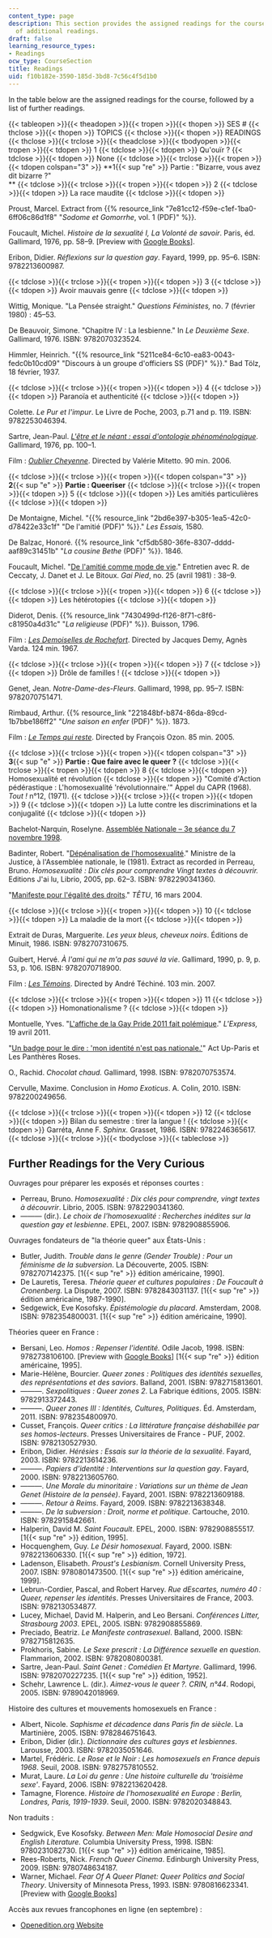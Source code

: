 ```yaml
---
content_type: page
description: This section provides the assigned readings for the course and a list
  of additional readings.
draft: false
learning_resource_types:
- Readings
ocw_type: CourseSection
title: Readings
uid: f10b182e-3590-185d-3bd8-7c56c4f5d1b0
---
```

In the table below are the assigned readings for the course, followed by a list of further readings.

{{< tableopen >}}{{< theadopen >}}{{< tropen >}}{{< thopen >}}
SES #
{{< thclose >}}{{< thopen >}}
TOPICS
{{< thclose >}}{{< thopen >}}
READINGS
{{< thclose >}}{{< trclose >}}{{< theadclose >}}{{< tbodyopen >}}{{< tropen >}}{{< tdopen >}}
1
{{< tdclose >}}{{< tdopen >}}
Qu'ouïr ?
{{< tdclose >}}{{< tdopen >}}
None
{{< tdclose >}}{{< trclose >}}{{< tropen >}}{{< tdopen colspan="3" >}}
\*\*1{{< sup "re" >}} Partie : "Bizarre, vous avez dit bizarre ?"   
\*\*
{{< tdclose >}}{{< trclose >}}{{< tropen >}}{{< tdopen >}}
2
{{< tdclose >}}{{< tdopen >}}
La race maudite
{{< tdclose >}}{{< tdopen >}}

Proust, Marcel. Extract from {{% resource_link "7e81cc12-f59e-c1ef-1ba0-6ff06c86d1f8" "*Sodome et Gomorrhe*, vol. 1 (PDF)" %}}.

Foucault, Michel. *Histoire de la sexualité I, La Volonté de savoir*. Paris, éd. Gallimard, 1976, pp. 58–9. \[Preview with [Google Books](http://books.google.com/books?id=vpRIZtOdROkC&lpg=PA54&pg=PA54#v=onepage&q&f=false)\].

Eribon, Didier. *Réflexions sur la question gay*. Fayard, 1999, pp. 95–6. ISBN: 9782213600987.

{{< tdclose >}}{{< trclose >}}{{< tropen >}}{{< tdopen >}}
3
{{< tdclose >}}{{< tdopen >}}
Avoir mauvais genre
{{< tdclose >}}{{< tdopen >}}

Wittig, Monique. "La Pensée straight." *Questions Féministes,* no. 7 (février 1980) : 45–53.

De Beauvoir, Simone. "Chapitre IV : La lesbienne." In *Le Deuxième Sexe*. Gallimard, 1976. ISBN: 9782070323524.

Himmler, Heinrich. "{{% resource_link "5211ce84-6c10-ea83-0043-fedc0b10cd09" "Discours à un groupe d'officiers SS (PDF)" %}}." Bad Tölz, 18 février, 1937.

{{< tdclose >}}{{< trclose >}}{{< tropen >}}{{< tdopen >}}
4
{{< tdclose >}}{{< tdopen >}}
Paranoïa et authenticité
{{< tdclose >}}{{< tdopen >}}

Colette. *Le Pur et l'impur*. Le Livre de Poche, 2003, p.71 and p. 119. ISBN: 9782253046394.

Sartre, Jean-Paul. [*L'être et le néant : essai d'ontologie phénoménologique*](http://www.franceculture.fr/oeuvre-l-etre-et-le-neant-essai-d-ontologie-phenomenologique-de-jean-paul-sartre.html). Gallimard, 1976, pp. 100–1.

Film : [*Oublier Cheyenne*](http://www.allocine.fr/film/fichefilm_gen_cfilm=60882.html). Directed by Valérie Mitetto. 90 min. 2006.

{{< tdclose >}}{{< trclose >}}{{< tropen >}}{{< tdopen colspan="3" >}}
**2**{{< sup "e" >}} **Partie : Queeriser**
{{< tdclose >}}{{< trclose >}}{{< tropen >}}{{< tdopen >}}
5
{{< tdclose >}}{{< tdopen >}}
Les amitiés particulières
{{< tdclose >}}{{< tdopen >}}

De Montaigne, Michel. "{{% resource_link "2bd6e397-b305-1ea5-42c0-d78422e33c1f" "De l'amitié (PDF)" %}}." *Les Essais,* 1580.

De Balzac, Honoré. {{% resource_link "cf5db580-36fe-8307-dddd-aaf89c31451b" "*La cousine Bethe* (PDF)" %}}. 1846.

Foucault, Michel. "[De l'amitié comme mode de vie](http://1libertaire.free.fr/MFoucault174.html)." Entretien avec R. de Ceccaty, J. Danet et J. Le Bitoux. *Gai Pied*, no. 25 (avril 1981) : 38–9.

{{< tdclose >}}{{< trclose >}}{{< tropen >}}{{< tdopen >}}
6
{{< tdclose >}}{{< tdopen >}}
Les hétérotopies
{{< tdclose >}}{{< tdopen >}}

Diderot, Denis. {{% resource_link "7430499d-f126-8f71-c8f6-c81950a4d31c" "*La religieuse* (PDF)" %}}. Buisson, 1796.

Film : [*Les Demoiselles de Rochefort*](http://www.allocine.fr/film/fichefilm_gen_cfilm=479.html). Directed by Jacques Demy, Agnès Varda. 124 min. 1967.

{{< tdclose >}}{{< trclose >}}{{< tropen >}}{{< tdopen >}}
7
{{< tdclose >}}{{< tdopen >}}
Drôle de familles !
{{< tdclose >}}{{< tdopen >}}

Genet, Jean. *Notre-Dame-des-Fleurs*. Gallimard, 1998, pp. 95–7. ISBN: 9782070751471.

Rimbaud, Arthur. {{% resource_link "221848bf-b874-86da-89cd-1b7bbe186ff2" "*Une saison en enfer* (PDF)" %}}. 1873.

Film : [*Le Temps qui reste*](http://www.allocine.fr/film/fichefilm_gen_cfilm=57856.html). Directed by François Ozon. 85 min. 2005.

{{< tdclose >}}{{< trclose >}}{{< tropen >}}{{< tdopen colspan="3" >}}
**3**{{< sup "e" >}} **Partie : Que faire avec le queer ?**
{{< tdclose >}}{{< trclose >}}{{< tropen >}}{{< tdopen >}}
8
{{< tdclose >}}{{< tdopen >}}
Homosexualité et révolution
{{< tdclose >}}{{< tdopen >}}
"Comité d'Action pédérastique : L'homosexualité 'révolutionnaire.'" Appel du CAPR (1968). *Tout !* n°12, (1971).
{{< tdclose >}}{{< trclose >}}{{< tropen >}}{{< tdopen >}}
9
{{< tdclose >}}{{< tdopen >}}
La lutte contre les discriminations et la conjugalité
{{< tdclose >}}{{< tdopen >}}

Bachelot-Narquin, Roselyne. [Assemblée Nationale – 3e séance du 7 novembre 1998](http://www.assemblee-nationale.fr/11/cri/html/19990069.asp#08411).

Badinter, Robert. "[Dépénalisation de l'homosexualité](http://sexo.paperblog.fr/804069/depenalisation-de-l-homosexualite-robert-badinter-intervention-a-l-assemblee-nationale-le-20-decembre-1981/)." Ministre de la Justice, à l'Assemblée nationale, le (1981). Extract as recorded in Perreau, Bruno. *Homosexualité : Dix clés pour comprendre Vingt textes à découvrir.* Editions J'ai lu, Librio, 2005, pp. 62–3. ISBN: 9782290341360.

"[Manifeste pour l'égalité des droits](https://web.archive.org/web/20120103181900/http://www.tetu.com/actualites/france/Manifeste-pour-legalite-des-droits-7943)." *TÊTU*, 16 mars 2004.

{{< tdclose >}}{{< trclose >}}{{< tropen >}}{{< tdopen >}}
10
{{< tdclose >}}{{< tdopen >}}
La maladie de la mort
{{< tdclose >}}{{< tdopen >}}

Extrait de Duras, Marguerite. *Les yeux bleus, cheveux noirs*. Éditions de Minuit, 1986. ISBN: 9782707310675.

Guibert, Hervé. *À l'ami qui ne m'a pas sauvé la vie*. Gallimard, 1990, p. 9, p. 53, p. 106. ISBN: 9782070718900.

Film : [*Les Témoins*](http://www.youtube.com/watch?v=NNNeqCJrPoM). Directed by André Téchiné. 103 min. 2007.

{{< tdclose >}}{{< trclose >}}{{< tropen >}}{{< tdopen >}}
11
{{< tdclose >}}{{< tdopen >}}
Homonationalisme ?
{{< tdclose >}}{{< tdopen >}}

Montuelle, Yves. "[L'affiche de la Gay Pride 2011 fait polémique](http://www.lexpress.fr/actualite/societe/l-affiche-de-la-gay-pride-2011-fait-polemique_984468.html)." *L'Express,* 19 avril 2011.

"[Un badge pour le dire : 'mon identité n'est pas nationale.'](https://site-2003-2017.actupparis.org/spip.php?article3879)" Act Up-Paris et Les Panthères Roses.

O., Rachid. *Chocolat chaud.* Gallimard, 1998. ISBN: 9782070753574.

Cervulle, Maxime. Conclusion in *Homo Exoticus*. A. Colin, 2010. ISBN: 9782200249656.

{{< tdclose >}}{{< trclose >}}{{< tropen >}}{{< tdopen >}}
12
{{< tdclose >}}{{< tdopen >}}
Bilan du semestre : tirer la langue !
{{< tdclose >}}{{< tdopen >}}
Garréta, Anne F. *Sphinx.* Grasset, 1986. ISBN: 9782246365617.
{{< tdclose >}}{{< trclose >}}{{< tbodyclose >}}{{< tableclose >}}

## Further Readings for the Very Curious

Ouvrages pour préparer les exposés et réponses courtes :

- Perreau, Bruno. *Homosexualité : Dix clés pour comprendre, vingt textes à découvrir*. Librio, 2005. ISBN: 9782290341360.
- ——— (dir.). *Le choix de l'homosexualité : Recherches inédites sur la question gay et lesbienne*. EPEL, 2007. ISBN: 9782908855906.

Ouvrages fondateurs de "la théorie queer" aux États-Unis :

- Butler, Judith. *Trouble dans le genre (Gender Trouble) : Pour un féminisme de la subversion*. La Découverte, 2005. ISBN: 9782707142375. \[1{{< sup "re" >}} édition américaine, 1990\].
- De Lauretis, Teresa. *Théorie queer et cultures populaires : De Foucault à Cronenberg*. La Dispute, 2007. ISBN: 9782843031137. \[1{{< sup "re" >}} édition américaine, 1987-1990\].
- Sedgewick, Eve Kosofsky. *Épistémologie du placard*. Amsterdam, 2008. ISBN: 9782354800031. \[1{{< sup "re" >}} édition américaine, 1990\].

Théories queer en France :

- Bersani, Leo. *Homos : Repenser l’identité.* Odile Jacob, 1998. ISBN: 9782738106100. \[Preview with [Google Books](http://books.google.com/books?id=3c-1b_V2JQsC&printsec=frontcover)\] \[1{{< sup "re" >}} édition américaine, 1995\].
- Marie-Hélène, Bourcier. *Queer zones : Politiques des identités sexuelles, des représentations et des saviors*. Balland, 2001. ISBN: 9782715813601.
- ———. *Sexpolitiques : Queer zones 2*. La Fabrique éditions, 2005. ISBN: 9782913372443.
- ———. *Queer zones III : Identités, Cultures, Politiques*. Éd. Amsterdam, 2011. ISBN: 9782354800970.
- Cusset, François. *Queer critics : La littérature française déshabillée par ses homos-lecteurs*. Presses Universitaires de France - PUF, 2002. ISBN: 9782130527930.
- Eribon, Didier. *Hérésies : Essais sur la théorie de la sexualité*. Fayard, 2003. ISBN: 9782213614236.
- ———. *Papiers d’identité : Interventions sur la question gay*. Fayard, 2000. ISBN: 9782213605760.
- ———. *Une Morale du minoritaire : Variations sur un thème de Jean Genet (Histoire de la pensée)*. Fayard, 2001. ISBN: 9782213609188.
- ———. *Retour à Reims*. Fayard, 2009. ISBN: 9782213638348.
- ———. *De la subversion : Droit, norme et politique*. Cartouche, 2010. ISBN: 9782915842661.
- Halperin, David M. *Saint Foucault*. EPEL, 2000. ISBN: 9782908855517. \[1{{< sup "re" >}} édition, 1995\].
- Hocquenghem, Guy. *Le Désir homosexual*. Fayard, 2000. ISBN: 9782213606330. \[1{{< sup "re" >}} édition, 1972\].
- Ladenson, Elisabeth. *Proust's Lesbianism*. Cornell University Press, 2007. ISBN: 9780801473500. \[1{{< sup "re" >}} édition américaine, 1999\].
- Lebrun-Cordier, Pascal, and Robert Harvey. *Rue dEscartes, numéro 40 : Queer, repenser les identités*. Presses Universitaires de France, 2003. ISBN: 9782130534877.
- Lucey, Michael, David M. Halperin, and Leo Bersani. *Conférences Litter, Strasbourg 2003*. EPEL, 2005. ISBN: 9782908855869.
- Preciado, Beatriz. *Le Manifeste contrasexuel*. Balland, 2000. ISBN: 9782715812635.
- Prokhoris, Sabine. *Le Sexe prescrit : La Différence sexuelle en question*. Flammarion, 2002. ISBN: 9782080800381.
- Sartre, Jean-Paul. *Saint Genet : Comédien Et Martyre*. Gallimard, 1996. ISBN: 9782070227235. \[1{{< sup "re" >}} édition, 1952\].
- Schehr, Lawrence L. (dir.). *Aimez-vous le queer ?. CRIN, n°44*. Rodopi, 2005. ISBN: 9789042018969.

Histoire des cultures et mouvements homosexuels en France :

- Albert, Nicole. *Saphisme et décadence dans Paris fin de siècle*. La Martinière, 2005. ISBN: 9782846751643.
- Eribon, Didier (dir.). *Dictionnaire des cultures gays et lesbiennes*. Larousse, 2003. ISBN: 9782035051646.
- Martel, Frédéric. *Le Rose et le Noir : Les homosexuels en France depuis 1968*. Seuil, 2008. ISBN: 9782757810552.
- Murat, Laure. *La Loi du genre : Une histoire culturelle du 'troisième sexe'*. Fayard, 2006. ISBN: 9782213620428.
- Tamagne, Florence. *Histoire de l'homosexualité en Europe : Berlin, Londres, Paris, 1919-1939*. Seuil, 2000. ISBN: 9782020348843.

Non traduits :

- Sedgwick, Eve Kosofsky. *Between Men: Male Homosocial Desire and English Literature.* Columbia University Press, 1998. ISBN: 9780231082730. \[1{{< sup "re" >}} édition américaine, 1985\].
- Rees-Roberts, Nick. *French Queer Cinema*. Edinburgh University Press, 2009. ISBN: 9780748634187.
- Warner, Michael. *Fear Of A Queer Planet: Queer Politics and Social Theory*. University of Minnesota Press, 1993. ISBN: 9780816623341. \[Preview with [Google Books](http://books.google.com/books?id=S58X00tIM6oC&printsec=frontcover)\]

Accès aux revues francophones en ligne (en septembre) :

- [Openedition.org Website](http://www.openedition.org/)